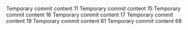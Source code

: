Temporary commit content 11
Temporary commit content 15
Temporary commit content 16
Temporary commit content 17
Temporary commit content 19
Temporary commit content 61
Temporary commit content 68
